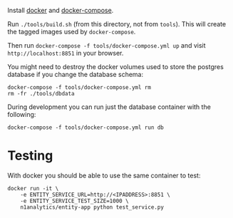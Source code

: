 

Install [docker](http://docs.docker.com/installation/) and [docker-compose](http://docs.docker.com/compose/).

Run `./tools/build.sh` (from this directory, not from `tools`). This will create the tagged images used by `docker-compose`.

Then run `docker-compose -f tools/docker-compose.yml up` and visit `http://localhost:8851` in your browser.


You might need to destroy the docker volumes used to store the postgres database if
you change the database schema:

    docker-compose -f tools/docker-compose.yml rm
    rm -fr ./tools/dbdata

During development you can run just the database container with the following:

    docker-compose -f tools/docker-compose.yml run db

# Testing

With docker you should be able to use the same container to test:

    docker run -it \
        -e ENTITY_SERVICE_URL=http://<IPADDRESS>:8851 \
        -e ENTITY_SERVICE_TEST_SIZE=1000 \
        n1analytics/entity-app python test_service.py
